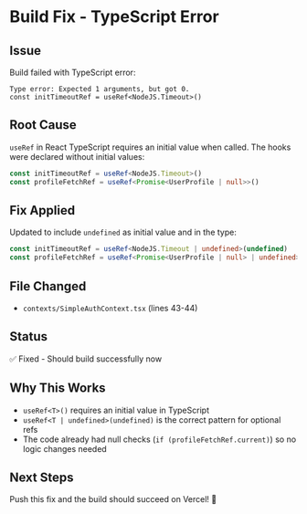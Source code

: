 # Build Fix - TypeScript Error

## Issue
Build failed with TypeScript error:
```
Type error: Expected 1 arguments, but got 0.
const initTimeoutRef = useRef<NodeJS.Timeout>()
```

## Root Cause
`useRef` in React TypeScript requires an initial value when called. The hooks were declared without initial values:
```typescript
const initTimeoutRef = useRef<NodeJS.Timeout>()
const profileFetchRef = useRef<Promise<UserProfile | null>>()
```

## Fix Applied
Updated to include `undefined` as initial value and in the type:
```typescript
const initTimeoutRef = useRef<NodeJS.Timeout | undefined>(undefined)
const profileFetchRef = useRef<Promise<UserProfile | null> | undefined>(undefined)
```

## File Changed
- `contexts/SimpleAuthContext.tsx` (lines 43-44)

## Status
✅ Fixed - Should build successfully now

## Why This Works
- `useRef<T>()` requires an initial value in TypeScript
- `useRef<T | undefined>(undefined)` is the correct pattern for optional refs
- The code already had null checks (`if (profileFetchRef.current)`) so no logic changes needed

## Next Steps
Push this fix and the build should succeed on Vercel! 🚀

